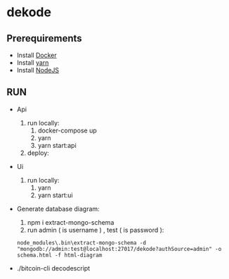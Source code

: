 # dekode

## Prerequirements


* Install [Docker](https://docs.docker.com/install/)
* Install [yarn](https://yarnpkg.com/lang/en/docs/install)
* Install [NodeJS](https://nodejs.org/en/download/)

## RUN

* Api
    1. run locally:
        1. docker-compose up
        2. yarn
        3. yarn start:api
    2. deploy:
    
* Ui
    1. run locally:
        1. yarn
        2. yarn start:ui

* Generate database diagram:
    1. npm i extract-mongo-schema
    2. run admin ( is username ) , test ( is password ):
    ```` 
    node_modules\.bin\extract-mongo-schema -d "mongodb://admin:test@localhost:27017/dekode?authSource=admin" -o schema.html -f html-diagram
    ````

* ./bitcoin-cli decodescript
